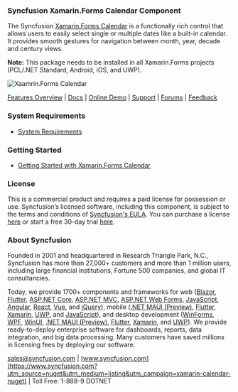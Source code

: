 ### Syncfusion Xamarin.Forms Calendar Component
The Syncfusion [Xamarin.Forms Calendar](https://www.syncfusion.com/xamarin-ui-controls/xamarin-calendar?utm_source=nuget&utm_medium=listing&utm_campaign=xamarin-calendar-nuget) is a functionally rich control that allows users to easily select single or multiple dates like a built-in calendar. It provides smooth gestures for navigation between month, year, decade and century views.

**Note:** This package needs to be installed in all Xamarin.Forms projects (PCL/.NET Standard, Android, iOS, and UWP).

![Xaamrin.Forms Calendar](https://cdn.syncfusion.com/nuget-readme/xamarin/xamarin.forms-calendar.png)

[Features Overview](https://www.syncfusion.com/xamarin-ui-controls/xamarin-calendar?utm_source=nuget&utm_medium=listing&utm_campaign=xamarin-calendar-nuget) | [Docs](https://help.syncfusion.com/xamarin/calendar/getting-started?utm_source=nuget&utm_medium=listing&utm_campaign=xamarin-calendar-nuget) | [Online Demo](https://github.com/syncfusion/xamarin-demos?utm_source=nuget&utm_medium=listing&utm_campaign=xamarin-calendar-nuget) | [Support](https://www.syncfusion.com/support/directtrac/incidents/newincident?utm_source=nuget&utm_medium=listing&utm_campaign=xamarin-calendar-nuget) | [Forums](https://www.syncfusion.com/forums/xamarin.forms?utm_source=nuget&utm_medium=listing&utm_campaign=xamarin-calendar-nuget) | [Feedback](https://www.syncfusion.com/feedback/xamarin-forms?utm_source=nuget&utm_medium=listing&utm_campaign=xamarin-calendar-nuget)

### System Requirements

* [System Requirements](https://help.syncfusion.com/xamarin/installation/system-requirements?utm_source=nuget&utm_medium=listing&utm_campaign=xamarin-calendar-nuget)

### Getting Started

* [Getting Started with Xamarin.Forms Calendar](https://help.syncfusion.com/xamarin/calendar/getting-started?utm_source=nuget&utm_medium=listing&utm_campaign=xamarin-calendar-nuget)

### License

This is a commercial product and requires a paid license for possession or use. Syncfusion’s licensed software, including this component, is subject to the terms and conditions of [Syncfusion's EULA](https://www.syncfusion.com/eula/es/?utm_source=nuget&utm_medium=listing&utm_campaign=xamarin-calendar-nuget). You can purchase a license [here](https://www.syncfusion.com/sales/products?utm_source=nuget&utm_medium=listing&utm_campaign=xamarin-calendar-nuget) or start a free 30-day trial [here](https://www.syncfusion.com/account/manage-trials/start-trials?utm_source=nuget&utm_medium=listing&utm_campaign=xamarin-calendar-nuget).

### About Syncfusion

Founded in 2001 and headquartered in Research Triangle Park, N.C., Syncfusion has more than 27,000+ customers and more than 1 million users, including large financial institutions, Fortune 500 companies, and global IT consultancies.
 
Today, we provide 1700+ components and frameworks for web ([Blazor](https://www.syncfusion.com/blazor-components?utm_source=nuget&utm_medium=listing&utm_campaign=xamarin-calendar-nuget), [Flutter](https://www.syncfusion.com/flutter-widgets?utm_source=nuget&utm_medium=listing&utm_campaign=xamarin-calendar-nuget), [ASP.NET Core](https://www.syncfusion.com/aspnet-core-ui-controls?utm_source=nuget&utm_medium=listing&utm_campaign=xamarin-calendar-nuget), [ASP.NET MVC](https://www.syncfusion.com/aspnet-mvc-ui-controls?utm_source=nuget&utm_medium=listing&utm_campaign=xamarin-calendar-nuget), [ASP.NET Web Forms](https://www.syncfusion.com/jquery/aspnet-webforms-ui-controls?utm_source=nuget&utm_medium=listing&utm_campaign=xamarin-calendar-nuget), [JavaScript](https://www.syncfusion.com/javascript-ui-controls?utm_source=nuget&utm_medium=listing&utm_campaign=xamarin-calendar-nuget), [Angular](https://www.syncfusion.com/angular-ui-components?utm_source=nuget&utm_medium=listing&utm_campaign=xamarin-calendar-nuget), [React](https://www.syncfusion.com/react-ui-components?utm_source=nuget&utm_medium=listing&utm_campaign=xamarin-calendar-nuget), [Vue](https://www.syncfusion.com/vue-ui-components?utm_source=nuget&utm_medium=listing&utm_campaign=xamarin-calendar-nuget), and [jQuery](https://www.syncfusion.com/jquery-ui-widgets?utm_source=nuget&utm_medium=listing&utm_campaign=xamarin-calendar-nuget)), mobile ([.NET MAUI (Preview)](https://www.syncfusion.com/maui-controls?utm_source=nuget&utm_medium=listing&utm_campaign=xamarin-calendar-nuget), [Flutter](https://www.syncfusion.com/flutter-widgets?utm_source=nuget&utm_medium=listing&utm_campaign=xamarin-calendar-nuget), [Xamarin](https://www.syncfusion.com/xamarin-ui-controls?utm_source=nuget&utm_medium=listing&utm_campaign=xamarin-calendar-nuget), [UWP](https://www.syncfusion.com/uwp-ui-controls?utm_source=nuget&utm_medium=listing&utm_campaign=xamarin-calendar-nuget), and [JavaScript](https://www.syncfusion.com/javascript-ui-controls?utm_source=nuget&utm_medium=listing&utm_campaign=xamarin-calendar-nuget)), and desktop development ([WinForms](https://www.syncfusion.com/winforms-ui-controls?utm_source=nuget&utm_medium=listing&utm_campaign=xamarin-calendar-nuget), [WPF](https://www.syncfusion.com/wpf-controls?utm_source=nuget&utm_medium=listing&utm_campaign=xamarin-calendar-nuget), [WinUI](https://www.syncfusion.com/winui-controls?utm_source=nuget&utm_medium=listing&utm_campaign=xamarin-calendar-nuget), [.NET MAUI (Preview)](https://www.syncfusion.com/maui-controls?utm_source=nuget&utm_medium=listing&utm_campaign=xamarin-calendar-nuget), [Flutter](https://www.syncfusion.com/flutter-widgets?utm_source=nuget&utm_medium=listing&utm_campaign=xamarin-calendar-nuget), [Xamarin](https://www.syncfusion.com/xamarin-ui-controls?utm_source=nuget&utm_medium=listing&utm_campaign=xamarin-calendar-nuget), and [UWP](https://www.syncfusion.com/uwp-ui-controls?utm_source=nuget&utm_medium=listing&utm_campaign=xamarin-calendar-nuget)). We provide ready-to-deploy enterprise software for dashboards, reports, data integration, and big data processing. Many customers have saved millions in licensing fees by deploying our software.

[sales@syncfusion.com](mailto:sales@syncfusion.com?Subject=Syncfusion%20Xamarin.Forms%20Calendar-%20NuGet) | [www.syncfusion.com](https://www.syncfusion.com?utm_source=nuget&utm_medium=listing&utm_campaign=xamarin-calendar-nuget) | Toll Free: 1-888-9 DOTNET


     